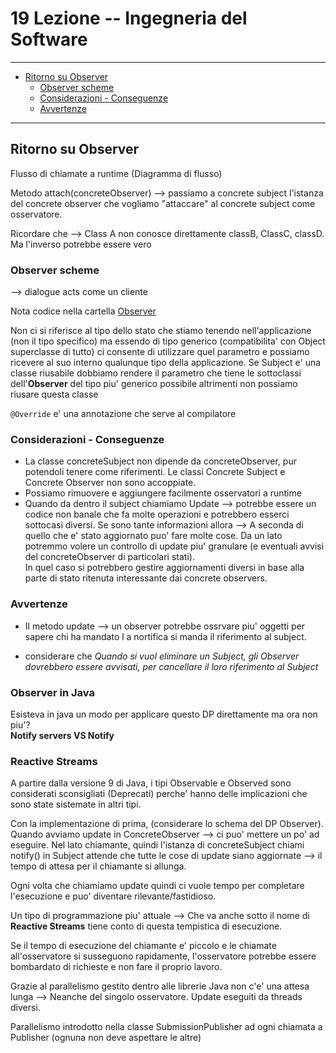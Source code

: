 # 19 Lezione -- Ingegneria del Software  

---
<!-- TOC -->
- [Ritorno su Observer](#ritorno-su-observer)
    - [Observer scheme](#observer-scheme)
    - [Considerazioni - Conseguenze](#considerazioni---conseguenze)
    - [Avvertenze](#avvertenze)
<!-- /TOC -->
---

## Ritorno su Observer  

Flusso di chiamate a runtime (Diagramma di flusso)  
  
Metodo attach(concreteObserver) --> passiamo a concrete subject l'istanza del concrete observer che vogliamo "attaccare" al concrete subject come osservatore.  
  
Ricordare che --> Class A non conosce direttamente classB, ClassC, classD. Ma l'inverso potrebbe essere vero  
  
### Observer scheme
  
--> dialogue acts come un cliente  
  
Nota codice nella cartella [Observer](./programmi/ObserverSubject/)
  
Non ci si riferisce al tipo dello stato che stiamo tenendo nell'applicazione (non il tipo specifico) ma essendo di tipo generico (compatibilita' con Object superclasse di tutto) ci consente di utilizzare quel parametro e possiamo ricevere al suo interno qualunque tipo della applicazione. Se Subject e' una classe riusabile dobbiamo rendere il parametro che tiene le sottoclassi dell'**Observer** del tipo piu' generico possibile altrimenti non possiamo riusare questa classe  

```@Override``` e' una annotazione che serve al compilatore  
  
### Considerazioni - Conseguenze  
  
* La classe concreteSubject non dipende da concreteObserver, pur potendoli tenere come riferimenti. Le classi Concrete Subject e Concrete Observer non sono accoppiate.  
* Possiamo rimuovere e aggiungere facilmente osservatori a runtime  
* Quando da dentro il subject chiamiamo Update --> potrebbe essere un codice non banale che fa molte operazioni e potrebbero esserci sottocasi diversi. Se sono tante informazioni allora --> A seconda di quello che e' stato aggiornato puo' fare molte cose. Da un lato potremmo volere un controllo di update piu' granulare (e eventuali avvisi del concreteObserver di particolari stati).   
In quel caso si potrebbero gestire aggiornamenti diversi in base alla parte di stato ritenuta interessante dai concrete observers.  

### Avvertenze  
  
* Il metodo update --> un observer potrebbe ossrvare piu' oggetti per sapere chi ha mandato l a nortifica si manda il riferimento al subject.  
  
* considerare che *Quando si vuol eliminare un Subject, gli Observer dovrebbero essere avvisati, per cancellare il loro riferimento al Subject*  
  
### Observer in Java   
  
Esisteva in java un modo per applicare questo DP direttamente ma ora non piu'?    
**Notify servers VS Notify**

### Reactive Streams  
  
A partire dalla versione 9 di Java, i tipi Observable e Observed sono considerati sconsigliati (Deprecati) perche' hanno delle implicazioni che sono state sistemate in altri tipi.  
  
Con la implementazione di prima, (considerare lo schema del DP Observer). Quando avviamo update in ConcreteObserver --> ci puo' mettere un po' ad eseguire. Nel lato chiamante, quindi l'istanza di concreteSubject chiami notify() in Subject attende che tutte le cose di update siano aggiornate --> il tempo di attesa per il chiamante si allunga.  

Ogni volta che chiamiamo update quindi ci vuole tempo per completare l'esecuzione e puo' diventare rilevante/fastidioso.  
  
Un tipo di programmazione piu' attuale --> Che va anche sotto il nome di **Reactive Streams** tiene conto di questa tempistica di esecuzione.  
  
Se il tempo di esecuzione del chiamante e' piccolo e le chiamate all'osservatore si susseguono rapidamente, l'osservatore potrebbe essere bombardato di richieste e non fare il proprio lavoro.   
  
Grazie al parallelismo gestito dentro alle librerie Java non c'e' una attesa lunga --> Neanche del singolo osservatore. Update eseguiti da threads diversi.  

Parallelismo introdotto nella classe SubmissionPublisher ad ogni chiamata a Publisher (ognuna non deve aspettare le altre)  
  
